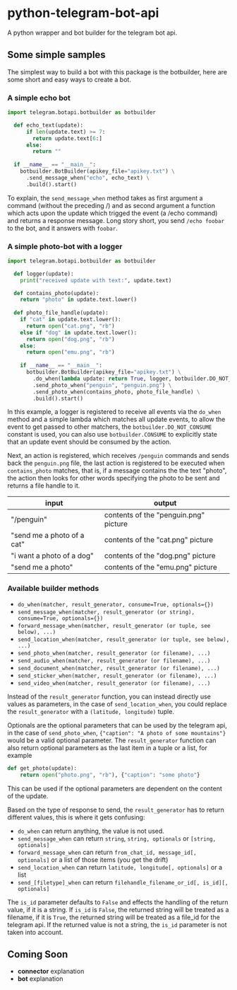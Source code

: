 # python-telegram-bot-api
A python wrapper and bot builder for the telegram bot api.

## Some simple samples
The simplest way to build a bot with this package is the botbuilder, here are some short and easy ways to create a bot.

### A simple echo bot
```python
import telegram.botapi.botbuilder as botbuilder

  def echo_text(update):
      if len(update.text) >= 7:
        return update.text[6:]
      else:
        return ""
  
  if __name__ == "__main__":
    botbuilder.BotBuilder(apikey_file="apikey.txt") \
      .send_message_when("echo", echo_text) \
      .build().start()
```
To explain, the `send_message_when` method takes as first argument a command (without the preceding /) and as second
argument a function which acts upon the update which trigged the event (a /echo command) and returns a response message.
Long story short, you send `/echo foobar` to the bot, and it answers with `foobar`.

### A simple photo-bot with a logger
```python
import telegram.botapi.botbuilder as botbuilder

  def logger(update):
    print("received update with text:", update.text)

  def contains_photo(update):
    return "photo" in update.text.lower()
    
  def photo_file_handle(update):
    if "cat" in update.text.lower():
      return open("cat.png", "rb")
    else if "dog" in update.text.lower():
      return open("dog.png", "rb")
    else:
      return open("emu.png", "rb")
      
    if __name__ == "__main__":
      botbuilder.BotBuilder(apikey_file="apikey.txt") \
        .do_when(lambda update: return True, logger, botbuilder.DO_NOT_CONSUME) \
        .send_photo_when("penguin", "penguin.png") \
        .send_photo_when(contains_photo, photo_file_handle) \
        .build().start()
```
In this example, a logger is registered to receive all events via the `do_when` method and a simple lambda which
matches all update events, to allow the event to get passed to other matchers, the `botbuilder.DO_NOT_CONSUME`
constant is used, you can also use `botbuilder.CONSUME` to explicitly state that an update event should be consumed
by the action.

Next, an action is registered, which receives `/penguin` commands and sends back the `penguin.png` file,
the last action is registered to be executed when `contains_photo` matches, that is, if a message contains the the
text "photo", the action then looks for other words specifying the photo to be sent and returns a file handle to it.

| input | output |
| ----- | ------ |
| "/penguin" | contents of the "penguin.png" picture |
| "send me a photo of a cat" | contents of the "cat.png" picture |
| "i want a photo of a dog" | contents of the "dog.png" picture |
| "send me a photo" | contents of the "emu.png" picture |

### Available builder methods

* `do_when(matcher, result_generator, consume=True, optionals={})`
* `send_message_when(matcher, result_generator (or string), consume=True, optionals={})`
* `forward_message_when(matcher, result_generator (or tuple, see below), ...)`
* `send_location_when(matcher, result_generator (or tuple, see below), ...)`
* `send_photo_when(matcher, result_generator (or filename), ...)`
* `send_audio_when(matcher, result_generator (or filename), ...)`
* `send_document_when(matcher, result_generator (or filename), ...)`
* `send_sticker_when(matcher, result_generator (or filename), ...)`
* `send_video_when(matcher, result_generator (or filename), ...)`

Instead of the `result_generator` function, you can instead directly use values as parameters, in the case of
`send_location_when`, you could replace the `result_generator` with a `(latitude, longitude)` tuple.

Optionals are the optional parameters that can be used by the telegram api, in the case of `send_photo_when`,
`{"caption": "A photo of some mountains"}` would be a valid optional parameter. The `result_generator` function
can also return optional parameters as the last item in a tuple or a list, for example
```python
def get_photo(update):
    return open("photo.png", "rb"), {"caption": "some photo"}
```
This can be used if the optional parameters are dependent on the content of the update.

Based on the type of response to send, the `result_generator` has to return different values, this is where it gets
confusing:

* `do_when` can return anything, the value is not used.
* `send_message_when` can return `string`, `string, optionals` or `[string, optionals]`
* `forward_message_when` can return `from_chat_id, message_id[, optionals]` or a list of those items (you get the drift)
* `send_location_when` can return `latitude, longitude[, optionals]` or a list
* `send_[filetype]_when` can return `filehandle_filename_or_id[, is_id][, optionals]`

The `is_id` parameter defaults to `False` and effects the handling of the return value, if it is a string.
If `is_id` is `False`, the returned string will be treated as a filename, if it is `True`, the returned string
will be treated as a file_id for the telegram api. If the returned value is not a string, the `is_id` parameter
is not taken into account.

## Coming Soon

* **connector** explanation
* **bot** explanation
